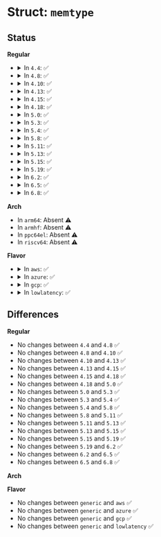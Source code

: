 # Struct: <code>memtype</code>

## Status
<b>Regular</b>
<ul>
<li>
<details>
<summary>In <code>4.4</code>: ✅</summary>

```c
struct memtype {
    u64 start;
    u64 end;
    u64 subtree_max_end;
    enum page_cache_mode type;
    struct rb_node rb;
};
```
</details>
</li>
<li>
<details>
<summary>In <code>4.8</code>: ✅</summary>

```c
struct memtype {
    u64 start;
    u64 end;
    u64 subtree_max_end;
    enum page_cache_mode type;
    struct rb_node rb;
};
```
</details>
</li>
<li>
<details>
<summary>In <code>4.10</code>: ✅</summary>

```c
struct memtype {
    u64 start;
    u64 end;
    u64 subtree_max_end;
    enum page_cache_mode type;
    struct rb_node rb;
};
```
</details>
</li>
<li>
<details>
<summary>In <code>4.13</code>: ✅</summary>

```c
struct memtype {
    u64 start;
    u64 end;
    u64 subtree_max_end;
    enum page_cache_mode type;
    struct rb_node rb;
};
```
</details>
</li>
<li>
<details>
<summary>In <code>4.15</code>: ✅</summary>

```c
struct memtype {
    u64 start;
    u64 end;
    u64 subtree_max_end;
    enum page_cache_mode type;
    struct rb_node rb;
};
```
</details>
</li>
<li>
<details>
<summary>In <code>4.18</code>: ✅</summary>

```c
struct memtype {
    u64 start;
    u64 end;
    u64 subtree_max_end;
    enum page_cache_mode type;
    struct rb_node rb;
};
```
</details>
</li>
<li>
<details>
<summary>In <code>5.0</code>: ✅</summary>

```c
struct memtype {
    u64 start;
    u64 end;
    u64 subtree_max_end;
    enum page_cache_mode type;
    struct rb_node rb;
};
```
</details>
</li>
<li>
<details>
<summary>In <code>5.3</code>: ✅</summary>

```c
struct memtype {
    u64 start;
    u64 end;
    u64 subtree_max_end;
    enum page_cache_mode type;
    struct rb_node rb;
};
```
</details>
</li>
<li>
<details>
<summary>In <code>5.4</code>: ✅</summary>

```c
struct memtype {
    u64 start;
    u64 end;
    u64 subtree_max_end;
    enum page_cache_mode type;
    struct rb_node rb;
};
```
</details>
</li>
<li>
<details>
<summary>In <code>5.8</code>: ✅</summary>

```c
struct memtype {
    u64 start;
    u64 end;
    u64 subtree_max_end;
    enum page_cache_mode type;
    struct rb_node rb;
};
```
</details>
</li>
<li>
<details>
<summary>In <code>5.11</code>: ✅</summary>

```c
struct memtype {
    u64 start;
    u64 end;
    u64 subtree_max_end;
    enum page_cache_mode type;
    struct rb_node rb;
};
```
</details>
</li>
<li>
<details>
<summary>In <code>5.13</code>: ✅</summary>

```c
struct memtype {
    u64 start;
    u64 end;
    u64 subtree_max_end;
    enum page_cache_mode type;
    struct rb_node rb;
};
```
</details>
</li>
<li>
<details>
<summary>In <code>5.15</code>: ✅</summary>

```c
struct memtype {
    u64 start;
    u64 end;
    u64 subtree_max_end;
    enum page_cache_mode type;
    struct rb_node rb;
};
```
</details>
</li>
<li>
<details>
<summary>In <code>5.19</code>: ✅</summary>

```c
struct memtype {
    u64 start;
    u64 end;
    u64 subtree_max_end;
    enum page_cache_mode type;
    struct rb_node rb;
};
```
</details>
</li>
<li>
<details>
<summary>In <code>6.2</code>: ✅</summary>

```c
struct memtype {
    u64 start;
    u64 end;
    u64 subtree_max_end;
    enum page_cache_mode type;
    struct rb_node rb;
};
```
</details>
</li>
<li>
<details>
<summary>In <code>6.5</code>: ✅</summary>

```c
struct memtype {
    u64 start;
    u64 end;
    u64 subtree_max_end;
    enum page_cache_mode type;
    struct rb_node rb;
};
```
</details>
</li>
<li>
<details>
<summary>In <code>6.8</code>: ✅</summary>

```c
struct memtype {
    u64 start;
    u64 end;
    u64 subtree_max_end;
    enum page_cache_mode type;
    struct rb_node rb;
};
```
</details>
</li>
</ul>
<b>Arch</b>
<ul>
<li>
In <code>arm64</code>: Absent ⚠️
</li>
<li>
In <code>armhf</code>: Absent ⚠️
</li>
<li>
In <code>ppc64el</code>: Absent ⚠️
</li>
<li>
In <code>riscv64</code>: Absent ⚠️
</li>
</ul>
<b>Flavor</b>
<ul>
<li>
<details>
<summary>In <code>aws</code>: ✅</summary>

```c
struct memtype {
    u64 start;
    u64 end;
    u64 subtree_max_end;
    enum page_cache_mode type;
    struct rb_node rb;
};
```
</details>
</li>
<li>
<details>
<summary>In <code>azure</code>: ✅</summary>

```c
struct memtype {
    u64 start;
    u64 end;
    u64 subtree_max_end;
    enum page_cache_mode type;
    struct rb_node rb;
};
```
</details>
</li>
<li>
<details>
<summary>In <code>gcp</code>: ✅</summary>

```c
struct memtype {
    u64 start;
    u64 end;
    u64 subtree_max_end;
    enum page_cache_mode type;
    struct rb_node rb;
};
```
</details>
</li>
<li>
<details>
<summary>In <code>lowlatency</code>: ✅</summary>

```c
struct memtype {
    u64 start;
    u64 end;
    u64 subtree_max_end;
    enum page_cache_mode type;
    struct rb_node rb;
};
```
</details>
</li>
</ul>

## Differences
<b>Regular</b>
<ul>
<li>
No changes between <code>4.4</code> and <code>4.8</code> ✅
</li>
<li>
No changes between <code>4.8</code> and <code>4.10</code> ✅
</li>
<li>
No changes between <code>4.10</code> and <code>4.13</code> ✅
</li>
<li>
No changes between <code>4.13</code> and <code>4.15</code> ✅
</li>
<li>
No changes between <code>4.15</code> and <code>4.18</code> ✅
</li>
<li>
No changes between <code>4.18</code> and <code>5.0</code> ✅
</li>
<li>
No changes between <code>5.0</code> and <code>5.3</code> ✅
</li>
<li>
No changes between <code>5.3</code> and <code>5.4</code> ✅
</li>
<li>
No changes between <code>5.4</code> and <code>5.8</code> ✅
</li>
<li>
No changes between <code>5.8</code> and <code>5.11</code> ✅
</li>
<li>
No changes between <code>5.11</code> and <code>5.13</code> ✅
</li>
<li>
No changes between <code>5.13</code> and <code>5.15</code> ✅
</li>
<li>
No changes between <code>5.15</code> and <code>5.19</code> ✅
</li>
<li>
No changes between <code>5.19</code> and <code>6.2</code> ✅
</li>
<li>
No changes between <code>6.2</code> and <code>6.5</code> ✅
</li>
<li>
No changes between <code>6.5</code> and <code>6.8</code> ✅
</li>
</ul>
<b>Arch</b>
<ul>
</ul>
<b>Flavor</b>
<ul>
<li>
No changes between <code>generic</code> and <code>aws</code> ✅
</li>
<li>
No changes between <code>generic</code> and <code>azure</code> ✅
</li>
<li>
No changes between <code>generic</code> and <code>gcp</code> ✅
</li>
<li>
No changes between <code>generic</code> and <code>lowlatency</code> ✅
</li>
</ul>
